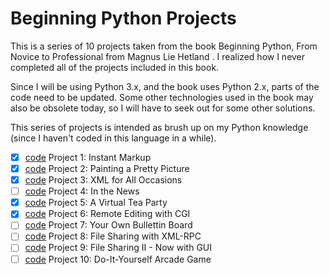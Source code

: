 # Beginning Python Projects

This is a series of 10 projects taken from the book Beginning Python, From Novice to Professional from Magnus Lie Hetland . I realized how I never completed all of the projects included in this book.

Since I will be using Python 3.x, and the book uses Python 2.x, parts of the code need to be updated. Some other technologies used in the book may also be obsolete today, so I will have to seek out for some other solutions.

This series of projects is intended as brush up on my Python knowledge (since I haven't coded in this language in a while).

- [x] [code](https://github.com/mkoron/instant-markup) Project 1: Instant Markup
- [x] [code](https://github.com/mkoron/painting-pretty-picture) Project 2: Painting a Pretty Picture
- [x] [code](https://github.com/mkoron/xml-all-occasions) Project 3: XML for All Occasions
- [ ] [code](https://github.com/mkoron/in-the-news) Project 4: In the News
- [x] [code](https://github.com/mkoron/virtual-tea-party) Project 5: A Virtual Tea Party
- [x] [code](https://github.com/mkoron/remote-editing-cgi) Project 6: Remote Editing with CGI
- [ ] [code](https://github.com/mkoron/own-bulletin-board) Project 7: Your Own Bullettin Board
- [ ] [code](https://github.com/mkoron/file-sharing-with-xml-rpc) Project 8: File Sharing with XML-RPC
- [ ] [code](https://github.com/mkoron/file-sharing-with-gui) Project 9: File Sharing II - Now with GUI
- [ ] [code](https://github.com/mkoron/arcade-game) Project 10: Do-It-Yourself Arcade Game
